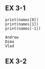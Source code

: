 ## EX 3-1
```names = ['Andrew', 'Dima', 'Vlad']
print(names[0])
print(names[1])
print(names[-1])
```
```
Andrew
Dima
Vlad
```
## EX 3-2
```